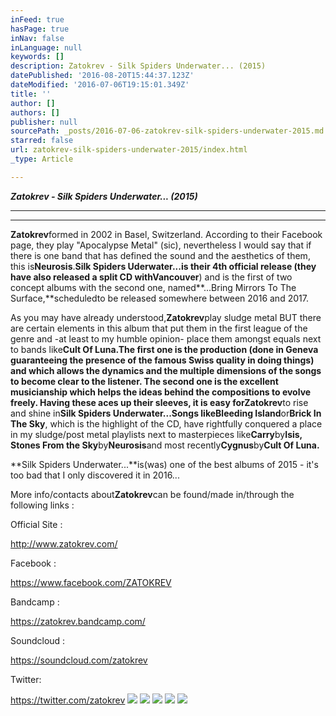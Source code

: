 ```yaml
---
inFeed: true
hasPage: true
inNav: false
inLanguage: null
keywords: []
description: Zatokrev - Silk Spiders Underwater... (2015)
datePublished: '2016-08-20T15:44:37.123Z'
dateModified: '2016-07-06T19:15:01.349Z'
title: ''
author: []
authors: []
publisher: null
sourcePath: _posts/2016-07-06-zatokrev-silk-spiders-underwater-2015.md
starred: false
url: zatokrev-silk-spiders-underwater-2015/index.html
_type: Article

---
```

**_Zatokrev - Silk Spiders Underwater... (2015)_**

****

****

**Zatokrev**formed in 2002 in Basel, Switzerland. According to their Facebook page, they play "Apocalypse Metal" (sic), nevertheless I would say that if there is one band that has defined the sound and the aesthetics of them, this is**Neurosis**.**Silk Spiders Uderwater...**is their 4th official release (they have also released a split CD with**Vancouver**) and is the first of two concept albums with the second one, named**...Bring Mirrors To The Surface,**scheduledto be released somewhere between 2016 and 2017\.

As you may have already understood,**Zatokrev**play sludge metal BUT there are certain elements in this album that put them in the first league of the genre and -at least to my humble opinion- place them amongst equals next to bands like**Cult Of Luna.**The first one is the production (done in Geneva guaranteeing the presence of the famous Swiss quality in doing things) and which allows the dynamics and the multiple dimensions of the songs to become clear to the listener. The second one is the excellent musicianship which helps the ideas behind the compositions to evolve freely. Having these aces up their sleeves, it is easy for**Zatokrev**to rise and shine in**Silk Spiders Underwater...**Songs like**Bleeding Island**or**Brick In The Sky**, which is the highlight of the CD, have rightfully conquered a place in my sludge/post metal playlists next to masterpieces like**Carry**by**Isis, Stones From the Sky**by**Neurosis**and most recently**Cygnus**by**Cult Of Luna.**

**Silk Spiders Underwater...**is(was) one of the best albums of 2015 - it's too bad that I only discovered it in 2016...

More info/contacts about**Zatokrev**can be found/made in/through the following links :

Official Site :

http://www.zatokrev.com/

Facebook :

https://www.facebook.com/ZATOKREV

Bandcamp :

https://zatokrev.bandcamp.com/

Soundcloud :

https://soundcloud.com/zatokrev

Twitter:

https://twitter.com/zatokrev
![](https://the-grid-user-content.s3-us-west-2.amazonaws.com/9c25a556-38f8-4e7b-9aab-636552d88b15.jpg)
![](https://the-grid-user-content.s3-us-west-2.amazonaws.com/1b26f0de-5dc4-4e23-93ae-127e18f5e2ae.jpg)
![](https://the-grid-user-content.s3-us-west-2.amazonaws.com/ff80267e-5901-4b8d-81d0-5cc2f6eb344e.jpg)
![](https://the-grid-user-content.s3-us-west-2.amazonaws.com/a9edd464-27fe-4502-8444-33670bc89ded.jpg)
![](https://the-grid-user-content.s3-us-west-2.amazonaws.com/13d00f51-df70-4685-bda1-e84345be8870.jpg)